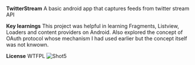 **TwitterStream**
A basic android app that captures feeds from twitter stream API

**Key learnings**
This project was helpful in learning Fragments, Listview, Loaders and content providers on Android. Also explored the concept of OAuth protocol whose mechanism I had used earlier but the concept itself was not knwown.


**License**
WTFPL
![Shot5](http://upload.wikimedia.org/wikipedia/commons/thumb/0/05/WTFPL_logo.svg/140px-WTFPL_logo.svg.png "Shot 5")

